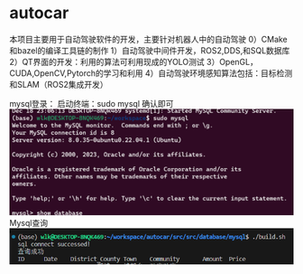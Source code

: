 # autocar
本项目主要用于自动驾驶软件的开发，主要针对机器人中的自动驾驶
0）CMake和bazel的编译工具链的制作
1）自动驾驶中间件开发，ROS2,DDS,和SQL数据库
2）QT界面的开发：利用的算法可利用现成的YOLO测试
3）OpenGL，CUDA,OpenCV,Pytorch的学习和利用
4）自动驾驶环境感知算法包括：目标检测和SLAM（ROS2集成开发）

mysql登录：
启动终端：sudo mysql 确认即可
![Alt text](Image/image.png)
Mysql查询
![Alt text](Image/image-1.png)